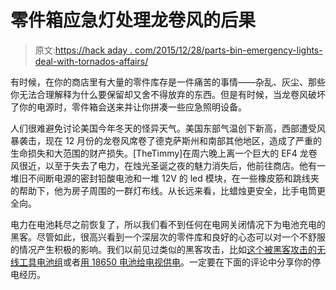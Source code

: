 # 零件箱应急灯处理龙卷风的后果

> 原文:[https://hack aday . com/2015/12/28/parts-bin-emergency-lights-deal-with-tornados-affairs/](https://hackaday.com/2015/12/28/parts-bin-emergency-lights-deal-with-tornados-aftermath/)

有时候，在你的商店里有大量的零件库存是一件痛苦的事情——杂乱、灰尘、那些你无法合理解释为什么要保留却又舍不得放弃的东西。但是有时候，当龙卷风破坏了你的电源时，零件箱会送来并让你拼凑一些应急照明设备。

人们很难避免讨论美国今年冬天的怪异天气。美国东部气温创下新高，西部遭受风暴袭击，现在 12 月份的龙卷风席卷了德克萨斯州和南部其他地区，造成了严重的生命损失和大范围的财产损失。[TheTimmy]在周六晚上离一个巨大的 EF4 龙卷风很近，以至于失去了电力，在烛光圣诞之夜的魅力消失后，他前往商店。他有一堆旧不间断电源的密封铅酸电池和一堆 12V 的 led 模块，在一些橡皮筋和跳线夹的帮助下，他为房子周围的一群灯布线。从长远来看，比蜡烛更安全，比手电筒更全向。

电力在电池耗尽之前恢复了，所以我们看不到任何在电网关闭情况下为电池充电的黑客。尽管如此，很高兴看到一个深层次的零件库和良好的心态可以对一个不舒服的情况产生积极的影响。我们以前见过类似的黑客攻击，比如[这个被黑客攻击的无线工具电池组](http://hackaday.com/2015/01/31/emergency-power-based-on-cordless-drill-batteries/)或者[用 18650 电池给电视供电](http://hackaday.com/2015/12/17/gutted-usb-power-packs-run-your-tv/)。一定要在下面的评论中分享你的停电经历。